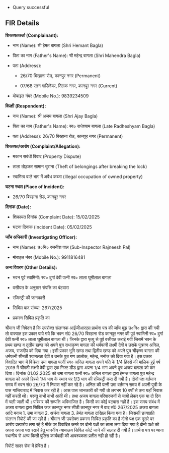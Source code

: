
- Query successful
    

## FIR Details

**शिकायतकर्ता (Complainant):**

- नाम (Name): श्री हेमत बागला (Shri Hemant Bagla)   
    
- पिता का नाम (Father's Name): श्री महेन्द्र बागला (Shri Mahendra Bagla)   
    
- पता (Address):
    - 26/70 बिरहाना रोड, कानपुर नगर (Permanent)   
        
    - 07/68 रतन गाडिनेयर, तिलक नगर, कानपुर नगर (Current)   
        
- मोबाइल नंबर (Mobile No.): 9839234509   
    

**विपक्षी (Respondent):**

- नाम (Name): श्री अजय बागला (Shri Ajay Bagla)   
    
- पिता का नाम (Father's Name): स्व० राधेश्याम बागला (Late Radheshyam Bagla)   
    
- पता (Address): 26/70 बिरहाना रोड, कानपुर नगर (Permanent)   
    

**शिकायत/आरोप (Complaint/Allegation):**

- मकान सबंधी विवाद (Property Dispute)   
    
- ताला तोड़कर सामान चुराना (Theft of belongings after breaking the lock)   
    
- स्वामित्व वाले भाग में अवैध कब्जा (Illegal occupation of owned property)   
    

**घटना स्थल (Place of Incident):**

- 26/70 बिरहाना रोड, कानपुर नगर   
    

**दिनांक (Date):**

- शिकायत दिनांक (Complaint Date): 15/02/2025   
    
- घटना दिनांक (Incident Date): 05/02/2025

**जाँच अधिकारी (Investigating Officer):**

- नाम (Name): उ०नि० रजनीश पाल (Sub-Inspector Rajneesh Pal)   
    
- मोबाइल नंबर (Mobile No.): 9911816481   
    

**अन्य विवरण (Other Details):**

- भवन पूर्व स्वामिनी: स्व० दुर्गा देवी पत्नी स्व० लाला घूमीलाल बागला   
    
- वसीयत के अनुसार संपत्ति का बंटवारा   
    
- रजिस्ट्री की जानकारी   
    
- सिविल वाद संख्या: 267/2025   
    
- प्रकरण सिविल प्रकृति का
  
  
  

श्रीमान जी निवेदन है कि उपरोक्त संलग्नक आईजीआरएस प्रार्थना पत्र की जाँच मुझ उ०नि० द्वारा की गयी तो वाक्यात इस प्रकार पाये गये कि भवन सं0 26/70 बिरहाना रोड कानपुर नगर की पूर्व स्वामिनी स्व० दुर्गा देवी पत्नी स्व० लाला घूमीलाल बागला थी। जिनके द्वारा मृत्यु से पूर्व वसीयत कराई गयी जिसमें भवन के प्रथम खण्ड व तृतीय खण्ड को अपने पुत्र राधाकृष्ण बागला की धर्मपत्नी लक्ष्मी देवी व उसके पुत्रगण अनिल, अजय, राजदीप को दिया गया। इसी प्रकार भूमि खण्ड तथा द्वितीय खण्ड को अपने पुत्र श्रीकृष्ण बागला की धर्मपत्नी श्रीमती श्यामलता देवी व उनके पुत्र गण आलोक, महेन्द्र, मनोज को दिया गया है। इस प्रकार विवादित भाग में विक्रेता उमा बागला पत्नी स्व० अनिल बागला अपने पति के 1/4 हिस्से की मालिक हुई वर्ष 2019 में श्रीमती लक्ष्मी देवी द्वारा एक गिफ्ट डीड द्वारा अपना 1/4 भाग अपने पुत्र अजय बागला को कर दिया। दिनांक 01.02.2025 को उमा बागला पत्नी स्व० अनिल बागला द्वारा हेमन्त बागला पुत्र महेन्द्र बागला को अपने हिस्से 1/4 भाग के स्थान पर 1/3 भाग की रजिस्ट्री करा दी गयी है। दोनों पक्ष वर्तमान समय में भवन सं0 26/70 में निवास नहीं कर रहे है। अनिल की पत्नी उमा वर्तमान समय में अपनी पुत्री के पास गाजियाबाद में निवास कर रही है। आस पास जानकारी की गयी तो लगभग 10 वर्षों से उमा यहाँ निवास नहीं करती थी। परन्तु कभी कभी आती थी। तथा अजय बागला परिवारजनों से चाबी लेकर एक या दो दिन में चली जाती थी। परिवार की सम्पत्ति अविभाजित है। किसी का कोई बटवारा नहीं है। इस समय संबंध में अजय बागला द्वारा सिविल जज कानपुर नगर सीडी कानपुर नगर में वाद सं0 267/2025 अजय बागला आदि बनाम 1. उमा बागला 2. अर्चना बागला 3. हेमंत बागला दाखिल किया गया है। जिसकी छायाप्रति संलगन रिपोर्ट की जा रही है। श्रीमान जी उपरोक्त प्रकरण सिविल प्रकृति का है दोनो पक्ष एक दूसरे पर आरोप प्रत्यारोप लगा रहे है मौके पर विवादित कमरे पर दोनो पक्षों का ताला लगा दिया गया है दोनो पक्षो को अपना अपना पक्ष रखने हेतु माननीय न्यायालय सिविल कोर्ट जाने की सलाह दी गयी है। प्रार्थना पत्र पर थाना स्थानीय से अन्य किसी पुलिस कार्यवाही की आवश्यकता प्रतीत नही हो रही है।

रिपोर्ट सादर सेवा में प्रेषित है।
